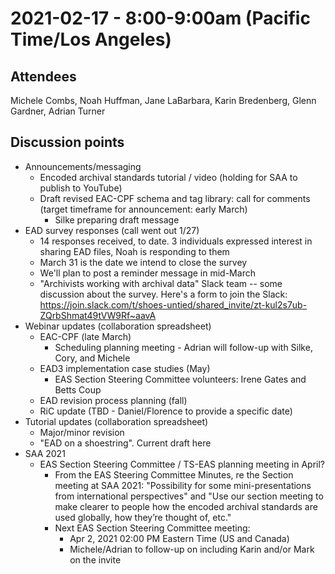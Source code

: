 # 2021-02-17 - 8:00-9:00am (Pacific Time/Los Angeles)

## Attendees
Michele Combs, Noah Huffman, Jane LaBarbara, Karin Bredenberg, Glenn Gardner, Adrian Turner

## Discussion points

- Announcements/messaging
  - Encoded archival standards tutorial / video (holding for SAA to publish to YouTube)
  - Draft revised EAC-CPF schema and tag library: call for comments (target timeframe for announcement: early March)
    - Silke preparing draft message
- EAD survey responses (call went out 1/27)
  - 14 responses received, to date. 3 individuals expressed interest in sharing EAD files, Noah is responding to them
  - March 31 is the date we intend to close the survey
  - We'll plan to post a reminder message in mid-March
  - "Archivists working with archival data" Slack team -- some discussion about the survey. Here's a form to join the Slack: https://join.slack.com/t/shoes-untied/shared_invite/zt-kul2s7ub-ZQrbShmat49tVW9Rf~aavA
- Webinar updates (collaboration spreadsheet)
  - EAC-CPF (late March)
    - Scheduling planning meeting - Adrian will follow-up with Silke, Cory, and Michele
  - EAD3 implementation case studies (May)
    - EAS Section Steering Committee volunteers: Irene Gates and Betts Coup
  - EAD revision process planning (fall)
  - RiC update (TBD - Daniel/Florence to provide a specific date)
- Tutorial updates (collaboration spreadsheet)
  - Major/minor revision
  - "EAD on a shoestring". Current draft here
- SAA 2021
  - EAS Section Steering Committee / TS-EAS planning meeting in April?
    - From the EAS Steering Committee Minutes, re the Section meeting at SAA 2021:  "Possibility for some mini-presentations from international perspectives" and "Use our section meeting to make clearer to people how the encoded archival standards are used globally, how they’re thought of, etc."
    - Next EAS Section Steering Committee meeting:
      - Apr 2, 2021 02:00 PM Eastern Time (US and Canada)
      - Michele/Adrian to follow-up on including Karin and/or Mark on the invite
